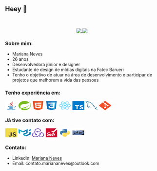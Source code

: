 ## Heey 👋   

<br />
<p align="center">
  <a href="https://github.com/anuraghazra/github-readme-stats">
    <img align="center" height="165"
      src="https://github-readme-stats.vercel.app/api/top-langs/?username=mariisneves&layout=compact&langs_count=8&theme=dracula" />
  </a>
  <a href="https://github.com/anuraghazra/github-readme-stats">
    <img align="center" height="165"
      src="https://github-readme-stats.vercel.app/api?username=mariisneves&show_icons=true&theme=dracula&count_private=true" />
  </a>
</p>
  
### Sobre mim:
<ul>
  <li> Mariana Neves </li>
  <li> 26 anos </li>
  <li> Desenvolvedora júnior e designer </li>
  <li> Estudante de design de mídias digitais na Fatec Barueri </li>
  <li> Tenho o objetivo de atuar na área de desenvolvimento e participar de projetos que melhorem a vida das pessoas </li>
</ul>

  
### Tenho experiência em:
<div style="display: inline_block">
  <img align="center" alt="Java" height="30" width="40" src="https://raw.githubusercontent.com/devicons/devicon/master/icons/java/java-original.svg">
  <img align="center" alt="Spring" height="30" width="40" src="https://github.com/devicons/devicon/blob/master/icons/spring/spring-original.svg">
  <img align="center" alt="HTML" height="30" width="40" src="https://raw.githubusercontent.com/devicons/devicon/master/icons/html5/html5-original.svg">
  <img align="center" alt="CSS" height="30" width="40" src="https://raw.githubusercontent.com/devicons/devicon/master/icons/css3/css3-original.svg">
  <img align="center" alt="React" height="30" width="40" src="https://raw.githubusercontent.com/devicons/devicon/master/icons/react/react-original.svg">
  <img align="center" alt="TypeScript" height="30" width="40" src="https://raw.githubusercontent.com/devicons/devicon/master/icons/typescript/typescript-plain.svg">
  <img align="center" alt="MySQL" height="30" width="40" src="https://github.com/devicons/devicon/blob/master/icons/mysql/mysql-original.svg">
  <img align="center" alt="Git" height="30" width="40" src="https://github.com/devicons/devicon/blob/master/icons/git/git-original.svg">
</div>

### Já tive contato com:
<div style="display: inline_block">
  <img align="center" alt="JavaScript" height="30" width="40" src="https://github.com/devicons/devicon/blob/master/icons/javascript/javascript-original.svg">
  <img align="center" alt="Material-UI" height="30" width="40" src="https://github.com/devicons/devicon/blob/master/icons/materialui/materialui-original.svg">
  <img align="center" alt="Redux" height="30" width="40" src="https://github.com/devicons/devicon/blob/master/icons/redux/redux-original.svg">
  <img align="center" alt="Selenium" height="30" width="40" src="https://github.com/devicons/devicon/blob/master/icons/selenium/selenium-original.svg">
  <img align="center" alt="Python" height="30" width="40" src="https://raw.githubusercontent.com/devicons/devicon/master/icons/python/python-original.svg">
  <img align="center" alt="PHP" height="30" width="40" src="https://github.com/devicons/devicon/blob/master/icons/php/php-original.svg">  
</div>

### Contato:
<ul>
  <li> LinkedIn: <a href="https://www.linkedin.com/in/mariisneves/">Mariana Neves</a>
  <li> Email: contato.mariananeves@outlook.com</li>
</ul>
